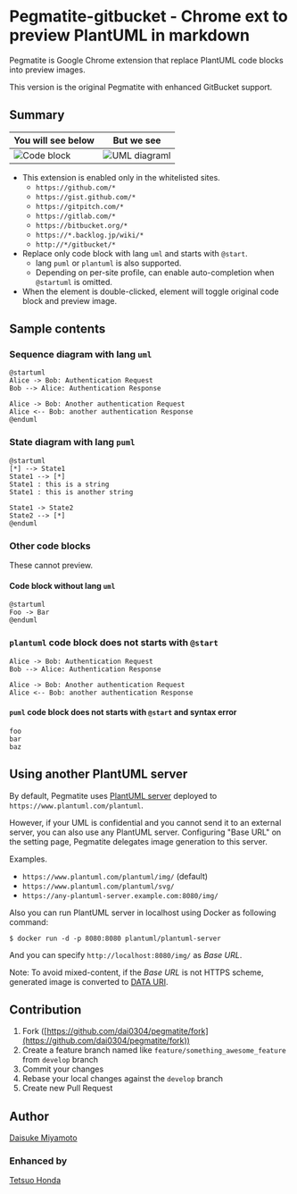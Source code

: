 # Pegmatite-gitbucket - Chrome ext to preview PlantUML in markdown

Pegmatite is Google Chrome extension that replace PlantUML code blocks into preview images.

This version is the original Pegmatite with enhanced GitBucket support.

## Summary

| You will see below               | But we see
| -------------------------------- | -------------
| ![Code block](images/before.png) | ![UML diagraml](images/after.png)

* This extension is enabled only in the whitelisted sites.
    * `https://github.com/*`
    * `https://gist.github.com/*`
    * `https://gitpitch.com/*`
    * `https://gitlab.com/*`
    * `https://bitbucket.org/*`
    * `https://*.backlog.jp/wiki/*`
    * `http://*/gitbucket/*`
* Replace only code block with lang `uml` and starts with `@start`.
    * lang `puml` or `plantuml` is also supported.
    * Depending on per-site profile, can enable auto-completion when `@startuml` is omitted.
* When the element is double-clicked, element will toggle original code block and preview image.

## Sample contents

### Sequence diagram with lang `uml`

```uml
@startuml
Alice -> Bob: Authentication Request
Bob --> Alice: Authentication Response

Alice -> Bob: Another authentication Request
Alice <-- Bob: another authentication Response
@enduml
```

### State diagram with lang `puml`

```puml
@startuml
[*] --> State1
State1 --> [*]
State1 : this is a string
State1 : this is another string

State1 -> State2
State2 --> [*]
@enduml
```

### Other code blocks

These cannot preview.

#### Code block without lang `uml`

```
@startuml
Foo -> Bar
@enduml
```

### `plantuml` code block does not starts with `@start`

```plantuml
Alice -> Bob: Authentication Request
Bob --> Alice: Authentication Response

Alice -> Bob: Another authentication Request
Alice <-- Bob: another authentication Response
```

#### `puml` code block does not starts with `@start` and syntax error

```puml
foo
bar
baz
```

## Using another PlantUML server

By default, Pegmatite uses [PlantUML server](https://github.com/plantuml/plantuml-server)
deployed to `https://www.plantuml.com/plantuml`.

However, if your UML is confidential and you cannot send it to an external server, you can also use any PlantUML server.
Configuring "Base URL" on the setting page, Pegmatite delegates image generation to this server.

Examples.

* `https://www.plantuml.com/plantuml/img/` (default)
* `https://www.plantuml.com/plantuml/svg/`
* `https://any-plantuml-server.example.com:8080/img/`

Also you can run PlantUML server in localhost using Docker as following command:

```
$ docker run -d -p 8080:8080 plantuml/plantuml-server
```

And you can specify `http://localhost:8080/img/` as *Base URL*.

Note: To avoid mixed-content, if the *Base URL* is not HTTPS scheme,
generated image is converted to [DATA URI](https://tools.ietf.org/html/rfc2397).

## Contribution

1. Fork ([https://github.com/dai0304/pegmatite/fork](https://github.com/dai0304/pegmatite/fork))
2. Create a feature branch named like `feature/something_awesome_feature` from `develop` branch
3. Commit your changes
4. Rebase your local changes against the `develop` branch
5. Create new Pull Request

## Author

[Daisuke Miyamoto](https://github.com/dai0304)

### Enhanced by

[Tetsuo Honda](https://github.com/hondarer)
